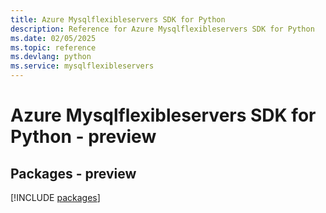 ```yaml
---
title: Azure Mysqlflexibleservers SDK for Python
description: Reference for Azure Mysqlflexibleservers SDK for Python
ms.date: 02/05/2025
ms.topic: reference
ms.devlang: python
ms.service: mysqlflexibleservers
---
```

# Azure Mysqlflexibleservers SDK for Python - preview
## Packages - preview
[!INCLUDE [packages](mysqlflexibleservers-index.md)]